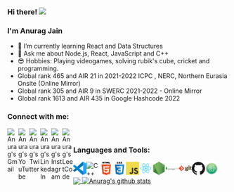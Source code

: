 ### Hi there! <img src="https://raw.githubusercontent.com/MartinHeinz/MartinHeinz/master/wave.gif" width="20px">
### I'm Anurag Jain

- 🌱 I’m currently learning React and Data Structures
- 💬 Ask me about Node.js, React, JavaScript and C++
- 😎 Hobbies: Playing videogames, solving rubik's cube, cricket and programming.
- Global rank 465 and AIR 21 in 2021-2022 ICPC , NERC, Northern Eurasia Onsite (Online Mirror)
- Global rank 305 and AIR 9 in SWERC 2021-2022 - Online Mirror
- Global rank 1613 and AIR 435 in Google Hashcode 2022

### Connect with me:

[<img align="left" alt="Anurag's Gmail" width="25px" src="https://cdn.jsdelivr.net/npm/simple-icons@v3/icons/gmail.svg" />][gmail]
[<img align="left" alt="Anurag's YouTube" width="25px" src="https://cdn.jsdelivr.net/npm/simple-icons@v3/icons/youtube.svg" />][youtube]
[<img align="left" alt="Anurag's Twitter" width="25px" src="https://cdn.jsdelivr.net/npm/simple-icons@v3/icons/twitter.svg" />][twitter]
[<img align="left" alt="Anurag's LinkedIn" width="25px" src="https://cdn.jsdelivr.net/npm/simple-icons@v3/icons/linkedin.svg" />][linkedin]
[<img align="left" alt="Anurag's Instagram" width="25px" src="https://cdn.jsdelivr.net/npm/simple-icons@v3/icons/instagram.svg" />][instagram]
[<img align="left" alt="Anurag's LeetCode" width="25px" src="https://cdn.jsdelivr.net/npm/simple-icons@v3/icons/leetcode.svg" />][leetcode]

<br />

### Languages and Tools:

<img align="left" alt="Visual Studio Code" width="30px" src="https://raw.githubusercontent.com/github/explore/80688e429a7d4ef2fca1e82350fe8e3517d3494d/topics/visual-studio-code/visual-studio-code.png" />
<img align="left" alt="C++" width="30px" src="https://www.freeiconspng.com/uploads/c--logo-icon-0.png" />
<img align="left" alt="HTML5" width="30px" src="https://raw.githubusercontent.com/github/explore/80688e429a7d4ef2fca1e82350fe8e3517d3494d/topics/html/html.png" />
<img align="left" alt="CSS3" width="30px" src="https://raw.githubusercontent.com/github/explore/80688e429a7d4ef2fca1e82350fe8e3517d3494d/topics/css/css.png" />
<img align="left" alt="JavaScript" width="30px" src="https://raw.githubusercontent.com/github/explore/80688e429a7d4ef2fca1e82350fe8e3517d3494d/topics/javascript/javascript.png" />
<img align="left" alt="React" width="30px" src="https://raw.githubusercontent.com/github/explore/80688e429a7d4ef2fca1e82350fe8e3517d3494d/topics/react/react.png" />
<img align="left" alt="Node.js" width="30px" src="https://raw.githubusercontent.com/github/explore/80688e429a7d4ef2fca1e82350fe8e3517d3494d/topics/nodejs/nodejs.png" />
<img align="left" alt="MongoDB" width="30px" src="https://raw.githubusercontent.com/github/explore/80688e429a7d4ef2fca1e82350fe8e3517d3494d/topics/mongodb/mongodb.png" />
<img align="left" alt="Git" width="30px" src="https://raw.githubusercontent.com/github/explore/80688e429a7d4ef2fca1e82350fe8e3517d3494d/topics/git/git.png" />
<img align="left" alt="GitHub" width="30px" src="https://raw.githubusercontent.com/github/explore/78df643247d429f6cc873026c0622819ad797942/topics/github/github.png" />
<img align="left" alt="Atom" width="30px" src="https://raw.githubusercontent.com/github/explore/78df643247d429f6cc873026c0622819ad797942/topics/atom/atom.png" />

<br />
<br />

<a href="https://github.com/jainanurag941">
  <img align="center" src="https://github-readme-stats.vercel.app/api/top-langs/?username=jainanurag941&theme=light&hide_langs_below=1" />
</a>

<a href="https://github.com/jainanurag941">
 <img align="center" src="https://github-readme-stats.vercel.app/api?username=jainanurag941&show_icons=true&theme=light&line_height=27" alt="Anurag's github stats"/>
</a>

[gmail]: mailto:jainanurag941@gmail.com
[twitter]: https://twitter.com/AnuragJ84147816
[youtube]: https://www.youtube.com/channel/UCUdeV_zDb4QyXPDFYl9egtQ
[instagram]: https://www.instagram.com/_jainanurag_/
[linkedin]: https://www.linkedin.com/in/anurag-jain-442ba4190
[leetcode]: https://leetcode.com/anurag_jain/
